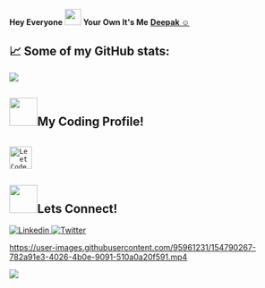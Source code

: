 **Hey Everyone**  <img src="https://github.com/TheDudeThatCode/TheDudeThatCode/blob/master/Assets/Hi.gif" width="29"> **Your Own It's Me** [**Deepak ☺**](https://linktr.ee/DeepakChourasiya) 

<!-- - 👋 Hi, I’m @YourOwnItsMeDHC
- 👀 I’m interested in ...
- 🌱 I’m currently learning ...
- 💞️ I’m looking to collaborate on ...
- 📫 How to reach me ...
 -->
<!---
YourOwnItsMeDHC/YourOwnItsMeDHC is a ✨ special ✨ repository because its `README.md` (this file) appears on your GitHub profile.
You can click the Preview link to take a look at your changes.
--->


## 📈 Some of my GitHub stats:       
![](https://komarev.com/ghpvc/?username=YourOwnItsMeDHC&style=flat-square)

## <img src="https://media.giphy.com/media/MIGbtLZoVjbl0bYbAd/giphy.gif" width="50px">My Coding Profile!

<code> <a href="https://leetcode.com/deepakchourasiya7980/"><img width="40px" src="https://img.icons8.com/external-tal-revivo-color-tal-revivo/96/000000/external-level-up-your-coding-skills-and-quickly-land-a-job-logo-color-tal-revivo.png" title="LeetCode Profile"/></a> </code>



## <img src="https://media.giphy.com/media/KcnlGHBpnKnjZIuCMv/giphy.gif" width="50px">Lets Connect!
<a href="https://www.linkedin.com/in/deepak-chourasiya-079204216/">
<img alt="Linkedin" src="https://img.shields.io/badge/-Linkedin-f2f478?logo=LinkedIn&logoColor=2a6f96&style=for-the-badge">
 </a>
 <a href="https://twitter.com/DeepakC97495823">
<img alt="Twitter" src="https://img.shields.io/badge/-Twitter-blue?logo=Twitter&logoColor=white&style=for-the-badge"> </a>


https://user-images.githubusercontent.com/95961231/154790267-782a91e3-4026-4b0e-9091-510a0a20f591.mp4

<img src="https://github.com/TheDudeThatCode/TheDudeThatCode/blob/master/Assets/dino.gif">

